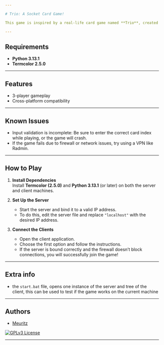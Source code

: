 ```yaml
---

# Trio: A Socket Card Game!

This game is inspired by a real-life card game named **Trio**, created by Kaya Miyano. I developed this game to gain practical experience with socket programming.

---
```


## Requirements
- **Python 3.13.1**
- **Termcolor 2.5.0**

---

## Features
- 3-player gameplay
- Cross-platform compatibility

---

## Known Issues
- Input validation is incomplete: Be sure to enter the correct card index while playing, or the game will crash.
- If the game fails due to firewall or network issues, try using a VPN like Radmin.

---

## How to Play

1. **Install Dependencies**  
   Install **Termcolor (2.5.0)** and **Python 3.13.1** (or later) on both the server and client machines.  

2. **Set Up the Server**  
   - Start the server and bind it to a valid IP address.  
   - To do this, edit the server file and replace `"localhost"` with the desired IP address.  

3. **Connect the Clients**  
   - Open the client application.  
   - Choose the first option and follow the instructions.  
   - If the server is bound correctly and the firewall doesn’t block connections, you will successfully join the game!

---
## Extra info
- the `start.bat` file, opens one instance of the server and tree of the client, this can be used to test if the game works on the current machine
---

## Authors
- [Meuritz](https://github.com/Meuritz)

[![GPLv3 License](https://img.shields.io/badge/License-GPL%20v3-yellow.svg)](https://opensource.org/licenses/)

---


